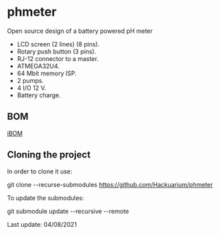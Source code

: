 # phmeter
Open source design of a battery powered pH meter

- LCD screen (2 lines) (8 pins).
- Rotary push button (3 pins).
- RJ-12 connector to a master.
- ATMEGA32U4.
- 64 Mbit memory ISP.
- 2 pumps.
- 4 I/O 12 V.
- Battery charge.

BOM
---
[iBOM](/pcb/main/bom/README.md)

## Cloning the project

In order to clone it use:

git clone --recurse-submodules https://github.com/Hackuarium/phmeter

To update the submodules:

git submodule update --recursive --remote

Last update: 04/08/2021
